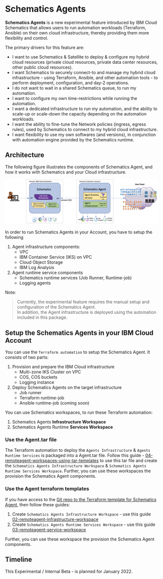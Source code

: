 # Schematics Agents

**Schematics Agents** is a new experimental feature introduced by IBM Cloud Schematics that allows users to run automation workloads (Terraform, Ansible) on their own cloud infrastructure, thereby providing them more flexibility and control. 

The primary drivers for this feature are:

- I want to use Schematics & Satellite to deploy & configure my hybrid cloud resources (private cloud resources, private data center resources, other public cloud resources).
- I want Schematics to securely connect-to and manage my hybrid cloud infrastructure - using Terraform, Ansible, and other automation tools - to perform deployment, configuration, and day-2 operations.
- I do not want to wait in a shared Schematics queue, to run my automation.
- I want to configure my own time-restrictions while running the automation.
- I want a dedicated infrastructure to run my automation, and the ability to scale-up or scale-down the capacity depending on the automation workloads.
- I want the ability to fine-tune the Network policies (ingress, egress rules), used by Schematics to connect to my hybrid cloud infrastructure.
- I want flexibility to use my own softwares (and versions), in conjunction with automation engine provided by the Schematics runtime.

## Architecture

The following figure illustrates the components of Schematics Agent, and how it works with Schematics and your Cloud infrastructure.

![Agent bluering](agent-blueprint.png)

In order to run Schematics Agents in your Account, you have to setup the following 
1. Agent infrastructure components:
   * VPC
   * IBM Container Service (IKS) on VPC
   * Cloud Object Storage
   * IBM Log Analysis
2. Agent runtime service components
   * Schematics runtime services (Job Runner, Runtime-job)
   * Logging agents

Note: 
> Currently, the experimental feature requires the manual setup and configuration of the Schematics Agent.  
> In addition, the Agent infrastructure is deployed using the automation included in this package.

## Setup the Schematics Agents in your IBM Cloud Account

You can use the `Terraform automation` to setup the Schematics Agent.  It consists of two parts:
1. Provision and prepare the IBM Cloud infrastructure 
   * Multi-zone IKS Cluster on VPC
   * COS, COS buckets
   * Logging instance
2. Deploy Schematics Agents on the target infrastructure
   * Job runner
   * Terraform runtime-job
   * Ansible runtime-job (coming soon)
   
You can use Schematics workspaces, to run these Terraform automation:
1. Schematics Agents **Infrastructure Workspace**
2. Schematics Agents Runtime **Services Workspace**

### Use the Agent.tar file

The Terraform automation to deploy the `Agents Infrastructure` & `Agents Runtime Services` is packaged into a Agent.tar file.  Follow this guide - [04-remoteagent-workspaces-using-tar-templates](https://github.ibm.com/schematics-solution/schematics-remote-agents/blob/master/docs/04-remoteagent-workspaces-using-tar-templates.md) to use this tar file and create the `Schematics Agents Infrastructure Workspace` & `Schematics Agents Runtime Services Workspace`.  Further, you can use these workspaces the provision the Schematics Agent components.

### Use the Agent terraform templates

If you have access to the [Git repo to the Terraform template for Schematics Agent](https://github.ibm.com/schematics-solution/schematics-remote-agents/tree/master/templates), then follow these guides:
1. Create `Schematics Agents Infrastructure Workspace` - use this guide [02-remoteagent-infrastructure-workspace](https://github.ibm.com/schematics-solution/schematics-remote-agents/blob/master/docs/02-remoteagent-infrastructure-workspace.md)
2. Create `Schematics Agents Runtime Services Workspace` - use this guide [03-remoteagent-service-workspace](https://github.ibm.com/schematics-solution/schematics-remote-agents/blob/master/docs/03-remoteagent-service-workspace.md)

Further, you can use these workspace the provision the Schematics Agent components.

## Timeline
This Experimental / Internal Beta - is planned for January 2022.

